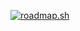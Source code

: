 [![roadmap.sh](https://api.roadmap.sh/v1-badge/tall/64d38768aa497d7fa51b3bef?variant=dark&roadmaps=frontend%2Cfull-stack%2Cjavascript%2Creact)](https://roadmap.sh)
